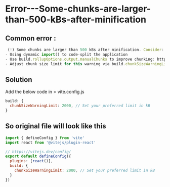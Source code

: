 # Error---Some-chunks-are-larger-than-500-kBs-after-minification


 ## Common error : 
```javascript
 (!) Some chunks are larger than 500 kBs after minification. Consider:
- Using dynamic import() to code-split the application
- Use build.rollupOptions.output.manualChunks to improve chunking: https://rollupjs.org/configuration-options/#output-manualchunks
- Adjust chunk size limit for this warning via build.chunkSizeWarningLimit.
```

## Solution 

Add the below code in > vite.config.js
  ```javascript
  build: {
    chunkSizeWarningLimit: 2000, // Set your preferred limit in kB
  }
```
  

 ## So original file will look like this 
```javascript
import { defineConfig } from 'vite'
import react from '@vitejs/plugin-react'

// https://vitejs.dev/config/
export default defineConfig({
  plugins: [react()],
  build: {
    chunkSizeWarningLimit: 2000, // Set your preferred limit in kB
  }
})
```
